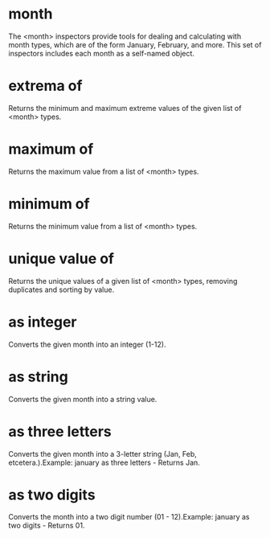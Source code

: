 # month

The &lt;month&gt; inspectors provide tools for dealing and calculating with month types, which are of the form January, February, and more. This set of inspectors includes each month as a self-named object.

# extrema of <month>

Returns the minimum and maximum extreme values of the given list of &lt;month&gt; types.

# maximum of <month>

Returns the maximum value from a list of &lt;month&gt; types.

# minimum of <month>

Returns the minimum value from a list of &lt;month&gt; types.

# unique value of <month>

Returns the unique values of a given list of &lt;month&gt; types, removing duplicates and sorting by value.

# <month> as integer

Converts the given month into an integer (1-12).

# <month> as string

Converts the given month into a string value.

# <month> as three letters

Converts the given month into a 3-letter string (Jan, Feb, etcetera.).Example: january as three letters - Returns Jan.

# <month> as two digits

Converts the month into a two digit number (01 - 12).Example: january as two digits - Returns 01.
